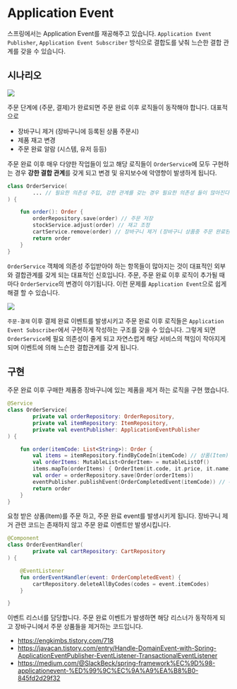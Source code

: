 # Application Event

스프링에서는 Application Event를 재공해주고 있습니다. `Application Event Publisher`, `Application Event Subscriber` 방식으로 결합도를 낮춰 느슨한 결합 관계를 갖을 수 있습니다.

## 시나리오
![](https://github.com/cheese10yun/TIL/blob/master/assets/event-part-1.png?raw=true)

주문 단계에 (주문, 결제)가 완료되면 주문 완료 이후 로직들이 동작해야 합니다. 대표적으로 

* 장바구니 제거 (장바구니에 등록된 상품 주문시)
* 제품 재고 변경
* 주문 완료 알람 (시스템, 유저 등등)

주문 완료 이후 매우 다양한 작업들이 있고 해당 로직들이 `OrderService`에 모두 구현하는 경우 **강한 결합 관계**를 갖게 되고 변경 및 유지보수에 악영향이 발생하게 됩니다.

```kotlin
class OrderService(
        ... // 필요한 의존성 주입, 강한 관계를 갖는 경우 필요한 의존성 들이 많아진다.
) {

    fun order(): Order {
        orderRepository.save(order) // 주문 저장
        stockService.adjust(order) // 재고 조정
        cartService.remove(order) // 장바구니 제거 (장바구니 상품중 주문 완료된 상품 제거)
        return order
    }
}
```
`OrderService` 객체에 의존성 주입받아야 하는 항목들이 많아지는 것이 대표적인 외부와 결합관계를 갖게 되는 대표적인 신호입니다. 주문, 주문 완료 이후 로직이 추가될 때마다 `OrderService`의 변경이 야기됩니다. 이런 문제를 `Application Event`으로 쉽게 해결 할 수 있습니다.


![](https://github.com/cheese10yun/TIL/blob/master/assets/event-part-2.png?raw=true)

`주문-결제` 이후 결제 완료 이벤트를 발생시키고 주문 완료 이후 로직들은 `Application Event Subscriber`에서 구현하게 작성하는 구조를 갖을 수 있습니다. 그렇게 되면 `OrderService`에 필요 의존성이 줄게 되고 자연스럽게 해당 서비스의 책임이 작아지게 되며 이벤트에 의해 느슨한 결합관계를 갖게 됩니다.

## 구현

주문 완료 이후 구매한 제품중 장바구니에 있는 제품을 제거 하는 로직을 구현 했습니다.

```kotlin
@Service
class OrderService(
        private val orderRepository: OrderRepository,
        private val itemRepository: ItemRepository,
        private val eventPublisher: ApplicationEventPublisher
) {

    fun order(itemCode: List<String>): Order {
        val items = itemRepository.findByCodeIn(itemCode) // 상품(Item) 조회
        val orderItems: MutableList<OrderItem> = mutableListOf()
        items.mapTo(orderItems) { OrderItem(it.code, it.price, it.name) }
        val order = orderRepository.save(Order(orderItems))
        eventPublisher.publishEvent(OrderCompletedEvent(itemCode)) // 주문 완료 이벤트 발생, 주문한 아이템 code 전송
        return order
    }
}
```
요청 받은 상품(Item)를 주문 하고, 주문 완료 event를 발생시키게 됩니다. 장바구니 제거 관련 코드는 존재하지 않고 주문 완료 이벤트만 발생시킵니다.

```kotlin
@Component
class OrderEventHandler(
        private val cartRepository: CartRepository
) {

    @EventListener
    fun orderEventHandler(event: OrderCompletedEvent) {
        cartRepository.deleteAllByCodes(codes = event.itemCodes)
    }

}
```
이벤트 리스너를 담당합니다. 주문 완료 이벤트가 발생하면 해당 리스너가 동작하게 되고 장바구니에서 주문 상품들을 제거하는 코드입니다.





* https://engkimbs.tistory.com/718
* https://javacan.tistory.com/entry/Handle-DomainEvent-with-Spring-ApplicationEventPublisher-EventListener-TransactionalEventListener
* https://medium.com/@SlackBeck/spring-framework%EC%9D%98-applicationevent-%ED%99%9C%EC%9A%A9%EA%B8%B0-845fd2d29f32